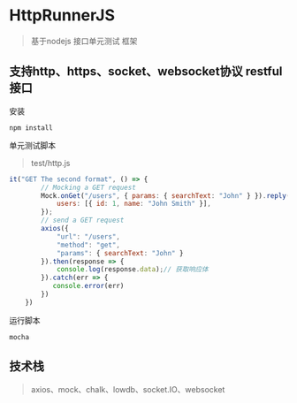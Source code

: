 # HttpRunnerJS

>基于nodejs 接口单元测试 框架

## 支持http、https、socket、websocket协议 restful接口

安装
```
npm install
```

单元测试脚本
>test/http.js

```JavaScript
it("GET The second format", () => {
        // Mocking a GET request
        Mock.onGet("/users", { params: { searchText: "John" } }).reply(200, {
            users: [{ id: 1, name: "John Smith" }],
        });
        // send a GET request
        axios({
            "url": "/users",
            "method": "get",
            "params": { searchText: "John" }
        }).then(response => {
            console.log(response.data);// 获取响应体
        }).catch(err => {
           console.error(err)
        })
    })
```

运行脚本
```
mocha
```


## 技术栈

>axios、mock、chalk、lowdb、socket.IO、websocket

